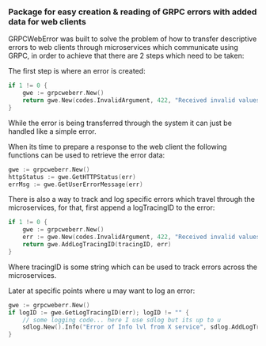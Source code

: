 ### Package for easy creation & reading of GRPC errors with added data for web clients

GRPCWebError was built to solve the problem of how to transfer descriptive errors to web clients through microservices 
which communicate using GRPC, in order to achieve that there are 2 steps which need to be taken:

The first step is where an error is created:

```go
if 1 != 0 {
	gwe := grpcweberr.New()
    return gwe.New(codes.InvalidArgument, 422, "Received invalid values")
}
```

While the error is being transferred through the system it can just be handled like a simple error.
  
When its time to prepare a response to the web client the following functions can be used to retrieve the error data:
```go
gwe := grpcweberr.New()
httpStatus := gwe.GetHTTPStatus(err)
errMsg := gwe.GetUserErrorMessage(err)
```

There is also a way to track and log specific errors which travel through the microservices, for that, first append a 
logTracingID to the error:
```go
if 1 != 0 {
	gwe := grpcweberr.New()
    err := gwe.New(codes.InvalidArgument, 422, "Received invalid values")
    return gwe.AddLogTracingID(tracingID, err)
}
```
Where tracingID is some string which can be used to track errors across the microservices. 

Later at specific points where u may want to log an error:
```go
gwe := grpcweberr.New()
if logID := gwe.GetLogTracingID(err); logID != "" {
    // some logging code... here I use sdlog but its up to u
    sdlog.New().Info("Error of Info lvl from X service", sdlog.AddLogTracingID(logID), sdlog.Lbl("err", err))
}
```
